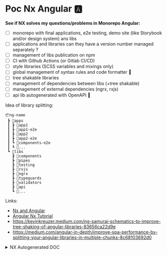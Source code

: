 # Poc Nx Angular 🅰️

**See if NX solves my questions/problems in Monorepo Angular:**

- [ ] monorepo with final applications, e2e testing, demo site (like Storybook and/or design system) ans libs
- [ ] applications and libraries can they have a version number managed separately ?
- [ ] management of libs publication on npm
- [ ] CI with Github Actions (or Gitlab CI/CD)
- [ ] style libraries (SCSS variables and mixings only)
- [ ] global management of syntax rules and code formatter 👮
- [ ] tree shakable libraries
- [ ] management of dependencies between libs (+tree shakable)
- [ ] management of external dependencies (ngrx, rxjs)
- [ ] api lib autogenerated with OpenAPI 🥰

Idea of library splitting:
```
📦ng-name
 ┣ 📂apps
 ┃ ┣ 📂app1
 ┃ ┣ 📂app1-e2e
 ┃ ┣ 📂app2
 ┃ ┣ 📂app2-e2e
 ┃ ┗ 📂components-e2e
 ┃ ┗ 📂...
 ┗ 📂libs
   ┣ 📂components
   ┣ 📂pipes
   ┣ 📂testing
   ┣ 📂rxjs
   ┣ 📂ngrx
   ┣ 📂typeguards
   ┣ 📂validators
   ┣ 📂api
   ┗ 📂...
```

Links:
- [Nx and Angular](https://nx.dev/getting-started/nx-and-angular)
- [Angular Nx Tutorial](https://nx.dev/angular-tutorial/01-create-application)
- https://kevinkreuzer.medium.com/ng-samurai-schematics-to-improve-tree-shaking-of-angular-libraries-83656ca22d9e
- https://medium.com/angular-in-depth/improve-spa-performance-by-splitting-your-angular-libraries-in-multiple-chunks-8c68103692d0

<details>
  <summary>NX Autogenerated DOC</summary>

This project was generated using [Nx](https://nx.dev).

<p style="text-align: center;"><img src="https://raw.githubusercontent.com/nrwl/nx/master/images/nx-logo.png" width="450"></p>

🔎 **Smart, Fast and Extensible Build System**

## Quick Start & Documentation

[Nx Documentation](https://nx.dev/angular)

[10-minute video showing all Nx features](https://nx.dev/getting-started/intro)

[Interactive Tutorial](https://nx.dev/tutorial/01-create-application)

## Adding capabilities to your workspace

Nx supports many plugins which add capabilities for developing different types of applications and different tools.

These capabilities include generating applications, libraries, etc as well as the devtools to test, and build projects as well.

Below are our core plugins:

- [Angular](https://angular.io)
  - `ng add @nrwl/angular`
- [React](https://reactjs.org)
  - `ng add @nrwl/react`
- Web (no framework frontends)
  - `ng add @nrwl/web`
- [Nest](https://nestjs.com)
  - `ng add @nrwl/nest`
- [Express](https://expressjs.com)
  - `ng add @nrwl/express`
- [Node](https://nodejs.org)
  - `ng add @nrwl/node`

There are also many [community plugins](https://nx.dev/community) you could add.

## Generate an application

Run `ng g @nrwl/angular:app my-app` to generate an application.

> You can use any of the plugins above to generate applications as well.

When using Nx, you can create multiple applications and libraries in the same workspace.

## Generate a library

Run `ng g @nrwl/angular:lib my-lib` to generate a library.

> You can also use any of the plugins above to generate libraries as well.

Libraries are shareable across libraries and applications. They can be imported from `@poc-nx-angular/mylib`.

## Development server

Run `ng serve my-app` for a dev server. Navigate to http://localhost:4200/. The app will automatically reload if you change any of the source files.

## Code scaffolding

Run `ng g component my-component --project=my-app` to generate a new component.

## Build

Run `ng build my-app` to build the project. The build artifacts will be stored in the `dist/` directory. Use the `--prod` flag for a production build.

## Running unit tests

Run `ng test my-app` to execute the unit tests via [Jest](https://jestjs.io).

Run `nx affected:test` to execute the unit tests affected by a change.

## Running end-to-end tests

Run `ng e2e my-app` to execute the end-to-end tests via [Cypress](https://www.cypress.io).

Run `nx affected:e2e` to execute the end-to-end tests affected by a change.

## Understand your workspace

Run `nx graph` to see a diagram of the dependencies of your projects.

## Further help

Visit the [Nx Documentation](https://nx.dev/angular) to learn more.

## ☁ Nx Cloud

### Distributed Computation Caching & Distributed Task Execution

<p style="text-align: center;"><img src="https://raw.githubusercontent.com/nrwl/nx/master/images/nx-cloud-card.png"></p>

Nx Cloud pairs with Nx in order to enable you to build and test code more rapidly, by up to 10 times. Even teams that are new to Nx can connect to Nx Cloud and start saving time instantly.

Teams using Nx gain the advantage of building full-stack applications with their preferred framework alongside Nx’s advanced code generation and project dependency graph, plus a unified experience for both frontend and backend developers.

Visit [Nx Cloud](https://nx.app/) to learn more.
</details>
